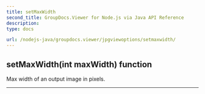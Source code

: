 ```yaml
---
title: setMaxWidth
second_title: GroupDocs.Viewer for Node.js via Java API Reference
description: 
type: docs

url: /nodejs-java/groupdocs.viewer/jpgviewoptions/setmaxwidth/
---
```


## setMaxWidth(int maxWidth)  function
Max width of an output image in pixels.


---


